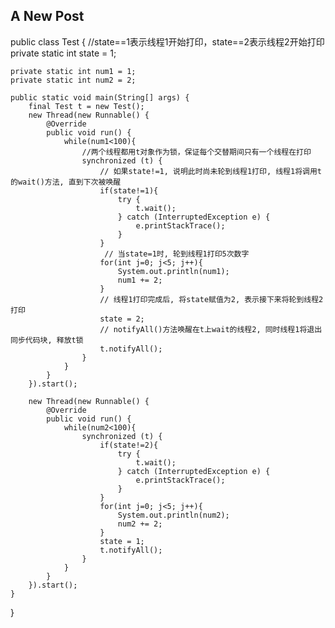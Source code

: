 ## A New Post

public class Test {
	//state==1表示线程1开始打印，state==2表示线程2开始打印
	private static int state = 1;
	
	private static int num1 = 1;
	private static int num2 = 2;
	
	public static void main(String[] args) {
		final Test t = new Test();
		new Thread(new Runnable() {
			@Override
			public void run() {
				while(num1<100){
					//两个线程都用t对象作为锁，保证每个交替期间只有一个线程在打印
					synchronized (t) {
						// 如果state!=1, 说明此时尚未轮到线程1打印, 线程1将调用t的wait()方法, 直到下次被唤醒
						if(state!=1){
							try {
								t.wait();
							} catch (InterruptedException e) {
								e.printStackTrace();
							}
						}
						 // 当state=1时, 轮到线程1打印5次数字
						for(int j=0; j<5; j++){
							System.out.println(num1);
							num1 += 2;
						}
						// 线程1打印完成后, 将state赋值为2, 表示接下来将轮到线程2打印
						state = 2;
						// notifyAll()方法唤醒在t上wait的线程2, 同时线程1将退出同步代码块, 释放t锁
						t.notifyAll();
					}
				}
			}
		}).start();
		
		new Thread(new Runnable() {
			@Override
			public void run() {
				while(num2<100){
					synchronized (t) {
						if(state!=2){
							try {
								t.wait();
							} catch (InterruptedException e) {
								e.printStackTrace();
							}
						}
						for(int j=0; j<5; j++){
							System.out.println(num2);
							num2 += 2;
						}
						state = 1;
						t.notifyAll();
					}
				}
			}
		}).start();
	}

}

